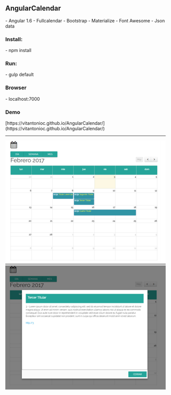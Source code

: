 

<h2>AngularCalendar</h2>
- Angular 1.6
- Fullcalendar
- Bootstrap
- Materialize
- Font Awesome
- Json data 

<h3>Install:</h3>
- npm install

<h3>Run:</h3>
- gulp default

<h3>Browser</h3>
- localhost:7000

<h3>Demo</h3>
[https://vitantonioc.github.io/AngularCalendar/](https://vitantonioc.github.io/AngularCalendar/)

*********************************************************************************************************************

![alt tag](https://github.com/vitantonioc/AngularCalendar/blob/master/1.jpg)
![alt tag](https://github.com/vitantonioc/AngularCalendar/blob/master/2.jpg)







